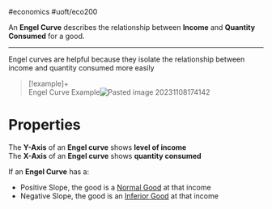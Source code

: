 #economics #uoft/eco200 

An **Engel Curve** describes the relationship between **Income** and **Quantity Consumed** for a good.

---

Engel curves are helpful because they isolate the relationship between income and quantity consumed more easily

>[!example]+  
>Engel Curve Example![Pasted image 20231108174142](Pasted%20image%2020231108174142.png)
# Properties
The **Y-Axis** of an **Engel curve** shows  **level of income**  
The **X-Axis** of an **Engel curve** shows **quantity consumed**

If an **Engel Curve** has a:
- Positive Slope, the good is a [Normal Good](Normal%20Good.md) at that income
- Negative Slope, the good is an [Inferior Good](Inferior%20Good.md) at that income
